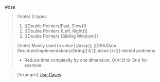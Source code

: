 #dsa 
>[!note] 3 types
>1. [[Double Pointers(Fast, Slow)]]
>2. [[Double Pointers (Left, Right)]]
>3. [[Double Pointers (Sliding Window)]]

>[!note] Mainly used to solve [[Array]], [[DSA/Data Structure/Implementations/String]] & [[Linked List]] related problems
>- Reduce time complexity by one dimension, O(n^2) to O(n) for example

>[!example] [Use Cases](https://github.com/youngyangyang04/leetcode-master/tree/master#%E5%8F%8C%E6%8C%87%E9%92%88%E6%B3%95)